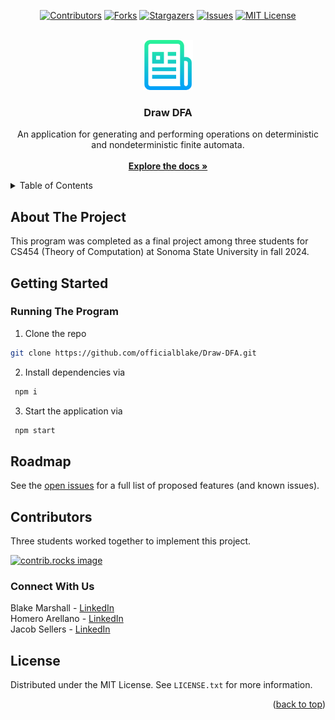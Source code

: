 <a id="readme-top"></a>

<!-- PROJECT SHIELDS -->
<!--
*** I'm using markdown "reference style" links for readability.
*** Reference links are enclosed in brackets [ ] instead of parentheses ( ).
*** See the bottom of this document for the declaration of the reference variables
*** for contributors-url, forks-url, etc. This is an optional, concise syntax you may use.
*** https://www.markdownguide.org/basic-syntax/#reference-style-links
-->
<div align="center">

[![Contributors][contributors-shield]][contributors-url]
[![Forks][forks-shield]][forks-url]
[![Stargazers][stars-shield]][stars-url]
[![Issues][issues-shield]][issues-url]
[![MIT License][license-shield]][license-url]

</div>

<!-- PROJECT LOGO -->
<br />
<div align="center">
  <a href="https://github.comofficialblake/Draw-DFA">
    <img src="Images/logo.png" alt="Logo" width="80" height="80">
  </a>

<h3 align="center">Draw DFA</h3>

  <p align="center">
    An application for generating and performing operations on deterministic and nondeterministic finite automata.
    <br />
    <br />
    <a href="https://github.com/officialblake/Draw-DFA/blob/main/README.md"><strong>Explore the docs »</strong></a>
  </p>
</div>



<!-- TABLE OF CONTENTS -->
<details>
  <summary>Table of Contents</summary>
  <ol>
    <li>
      <a href="#about-the-project">About The Project</a>
    </li>
    <li>
      <a href="#getting-started">Getting Started</a>
      <ul>
        <li><a href="#running">Running The Program</a></li>
      </ul>
    </li>
    <li><a href="#roadmap">Roadmap</a></li>
    <li><a href="#usage">Usage</a></li>
    <li><a href="#contributors">Contributors</a></li>
    <li><a href="#connect-with-us">Connect</a></li>
    <li><a href="#license">License</a></li>
    <li><a href="#acknowledgments">Acknowledgments</a></li>
  </ol>
</details>



<!-- ABOUT THE PROJECT -->
## About The Project

This program was completed as a final project among three students for CS454 (Theory of Computation) at Sonoma State University in fall 2024. 

<!-- GETTING STARTED -->
<a id="readme-getting-started"></a>
## Getting Started

### Running The Program

  1. Clone the repo
   ```sh
   git clone https://github.com/officialblake/Draw-DFA.git
   ```

  2. Install dependencies via 
   ```sh
    npm i
   ``` 

  3. Start the application via 
   ```sh
    npm start
   ```
## Roadmap

See the [open issues](https://github.com/officialblake/Draw-DFA/issues) for a full list of proposed features (and known issues).


<!-- CONTRIBUTORS -->
## Contributors

Three students worked together to implement this project. 

<a href="https://github.com/officialblake/Draw-DFA/graphs/contributors">
  <img src="https://contrib.rocks/image?repo=officialblake/Draw-DFA" alt="contrib.rocks image" />
</a>


<!-- CONNECT -->
### Connect With Us

Blake Marshall - [LinkedIn](https://www.linkedin.com/in/blakemarshalll)  
Homero Arellano - [LinkedIn](https://www.linkedin.com/in/homero-arellano-8a146321b/)  
Jacob Sellers - [LinkedIn](https://www.linkedin.com/in/jacob-sellers-83840826a)  

<!-- LICENSE -->
## License

Distributed under the MIT License. See `LICENSE.txt` for more information.

<p align="right">(<a href="#readme-top">back to top</a>)</p>

<!-- MARKDOWN LINKS & IMAGES -->
<!-- https://www.markdownguide.org/basic-syntax/#reference-style-links -->
[contributors-shield]: https://img.shields.io/github/contributors/officialblake/Draw-DFA.svg?style=for-the-badge
[contributors-url]: https://github.com/officialblake/Draw-DFA/graphs/contributors
[forks-shield]: https://img.shields.io/github/forks/officialblake/Draw-DFA.svg?style=for-the-badge
[forks-url]: https://github.com/officialblake/Draw-DFA/network/members
[stars-shield]: https://img.shields.io/github/stars/officialblake/Draw-DFA.svg?style=for-the-badge
[stars-url]: https://github.com/officialblake/Draw-DFA/stargazers
[issues-shield]: https://img.shields.io/github/issues/officialblake/Draw-DFA.svg?style=for-the-badge
[issues-url]: https://github.com/officialblake/Draw-DFA/issues
[license-shield]: https://img.shields.io/github/license/othneildrew/Best-README-Template.svg?style=for-the-badge

[license-url]: https://github.com/officialblake/Draw-DFA/blob/main/LICENSE.txt
[linkedin-shield]: https://img.shields.io/badge/-LinkedIn-black.svg?style=for-the-badge&logo=linkedin&colorB=555
[product-screenshot]: images/screenshot.png
[Next.js]: https://img.shields.io/badge/next.js-000000?style=for-the-badge&logo=nextdotjs&logoColor=white
[Next-url]: https://nextjs.org/
[React.js]: https://img.shields.io/badge/React-20232A?style=for-the-badge&logo=react&logoColor=61DAFB
[React-url]: https://reactjs.org/
[Vue.js]: https://img.shields.io/badge/Vue.js-35495E?style=for-the-badge&logo=vuedotjs&logoColor=4FC08D
[Vue-url]: https://vuejs.org/
[Angular.io]: https://img.shields.io/badge/Angular-DD0031?style=for-the-badge&logo=angular&logoColor=white
[Angular-url]: https://angular.io/
[Svelte.dev]: https://img.shields.io/badge/Svelte-4A4A55?style=for-the-badge&logo=svelte&logoColor=FF3E00
[Svelte-url]: https://svelte.dev/
[Laravel.com]: https://img.shields.io/badge/Laravel-FF2D20?style=for-the-badge&logo=laravel&logoColor=white
[Laravel-url]: https://laravel.com
[Bootstrap.com]: https://img.shields.io/badge/Bootstrap-563D7C?style=for-the-badge&logo=bootstrap&logoColor=white
[Bootstrap-url]: https://getbootstrap.com
[JQuery.com]: https://img.shields.io/badge/jQuery-0769AD?style=for-the-badge&logo=jquery&logoColor=white
[JQuery-url]: https://jquery.com 
